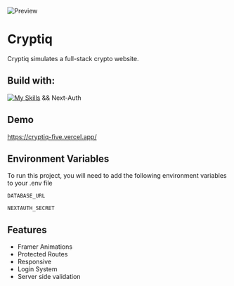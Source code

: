 ![Preview](https://github.com/brixv1/cryptiq/assets/135877207/f9c4a83c-a133-43cc-b7a9-979f4b6288d6)


# Cryptiq

Cryptiq simulates a full-stack crypto website.

## Build with:

[![My Skills](https://skillicons.dev/icons?i=ts,nextjs,react,tailwind,prisma,mongodb)](https://skillicons.dev) && Next-Auth

## Demo

https://cryptiq-five.vercel.app/

## Environment Variables

To run this project, you will need to add the following environment variables to your .env file

`DATABASE_URL`

`NEXTAUTH_SECRET`

## Features

- Framer Animations
- Protected Routes
- Responsive
- Login System
- Server side validation
